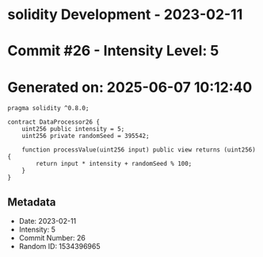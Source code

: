 ﻿# solidity Development - 2023-02-11
# Commit #26 - Intensity Level: 5
# Generated on: 2025-06-07 10:12:40
```solidity
pragma solidity ^0.8.0;

contract DataProcessor26 {
    uint256 public intensity = 5;
    uint256 private randomSeed = 395542;

    function processValue(uint256 input) public view returns (uint256) {
        return input * intensity + randomSeed % 100;
    }
}
```
## Metadata
- Date: 2023-02-11
- Intensity: 5
- Commit Number: 26
- Random ID: 1534396965
